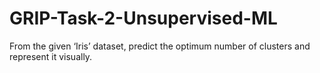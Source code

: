 # GRIP-Task-2-Unsupervised-ML

From the given ‘Iris’ dataset, predict the optimum number of clusters and represent it visually.
